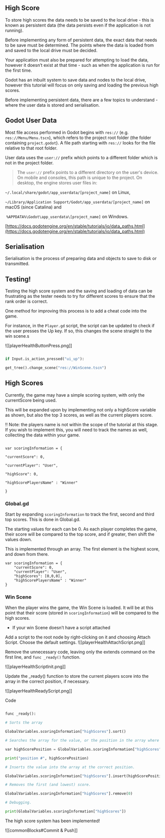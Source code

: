 

## High Score


To store high scores the data needs to be saved to the local drive - this is known as persistent data (the data persists even if the application is not running).

Before implementing any form of persistent data, the exact data that needs to be save must be determined. The points where the data is loaded from and saved to the local drive must be decided.



Your application must also be prepared for attempting to load the data, however it doesn’t exist at that time - such as when the application is run for the first time.



Godot has an inbuilt system to save data and nodes to the local drive, however this tutorial will focus on only saving and loading the previous high scores.



Before implementing persistent data, there are a few topics to understand - where the user data is stored and serialisation.



## Godot User Data



Most file access performed in Godot begins with `res://` (e.g. `res://Menu/Menu.tscn`), which refers to the project root folder (the folder containing `project.godot`). A file path starting with `res://` looks for the file relative to that root folder.



User data uses the `user://` prefix which points to a different folder which is not in the project folder.



> The `user://` prefix points to a different directory on the user's device. On mobile and consoles, this path is unique to the project. On desktop, the engine stores user files in:

`~/.local/share/godot/app_userdata/[project_name]` on Linux, 

`~/Library/Application Support/Godot/app_userdata/[project_name]` on macOS (since Catalina) and

 `%APPDATA%\Godot\app_userdata\[project_name]` on Windows.

[https://docs.godotengine.org/en/stable/tutorials/io/data_paths.html](https://docs.godotengine.org/en/stable/tutorials/io/data_paths.html)

>



## Serialisation



Serialisation is the process of preparing data and objects to save to disk or transmitted.



## Testing!



Testing the high score system and the saving and loading of data can be frustrating as the tester needs to try for different scores to ensure that the rank order is correct.



One method for improving this process is to add a cheat code into the game.



For instance, in the `Player.gd` script, the script can be updated to check if the user presses the Up key. If so, this changes the scene straight to the win scene.s

![[playerHealthButtonPress.png]]


```python

if Input.is_action_pressed("ui_up"):

get_tree().change_scene("res://WinScene.tscn")

```



## High Scores



Currently, the game may have a simple scoring system, with only the currentScore being used.



This will be expanded upon by implementing not only a highScore variable as shown, but also the top 3 scores, as well as the current players score.



<aside>

‼️ Note: the players name is not within the scope of the tutorial at this stage. If you wish to implement this, you will need to track the names as well, collecting the data within your game.



</aside>



```gdscript 

var scoringInformation = {

"currentScore": 0,

"currentPlayer": "User",

"highScore": 0,

"highScorePlayersName" : "Winner"

}

```



### Global.gd



Start by expanding `scoringInformation` to track the first, second and third top scores. This is done in Global.gd.



The starting values for each can be 0. As each player completes the game, their score will be compared to the top score, and if greater, then shift the values down.



This is implemented through an array. The first element is the highest score, and down from there.



```gdscript
var scoringInformation = {
	"currentScore": 0,
	"currentPlayer": "User",
	"highScores": [0,0,0],
	"highScorePlayersName" : "Winner"
}
```


### Win Scene



When the player wins the game, the Win Scene is loaded. It will be at this point that their score (stored in `scoringInformation`) will be compared to the high scores.



- If your win Scene doesn’t have a script attached

Add a script to the root node by right-clicking on it and choosing Attach Script. Choose the default settings.
![[playerHealthAttachScript.png]]




Remove the unnecessary code, leaving only the extends command on the first line, and `func _ready()` function.


![[playerHealthScriptInit.png]]




Update the _ready() function to store the current players score into the array in the correct position, if necessary.

![[playerHealthReadyScript.png]]





Code

```python

func _ready():

# Sorts the array

GlobalVariables.scoringInformation["highScores"].sort()

# Searches the array for the value, or the position in the array where it will "fit".

var highScorePosition = GlobalVariables.scoringInformation["highScores"].bsearch(GlobalVariables.scoringInformation["currentScore"], true)

print("position #", highScorePosition)

# Inserts the value into the array at the correct position.

GlobalVariables.scoringInformation["highScores"].insert(highScorePosition, GlobalVariables.scoringInformation["currentScore"])

# Removes the first (and lowest) score.

GlobalVariables.scoringInformation["highScores"].remove(0)

# Debugging.

print(GlobalVariables.scoringInformation["highScores"])

```



The high score system has been implemented!

![[commonBlocks#Commit & Push]]




